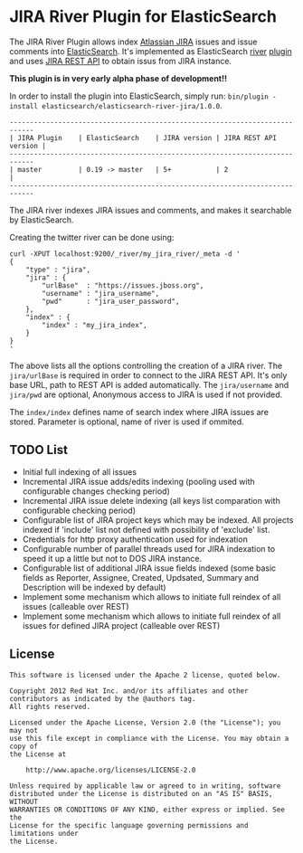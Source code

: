 JIRA River Plugin for ElasticSearch
===================================

The JIRA River Plugin allows index [Atlassian JIRA](http://www.atlassian.com/software/jira) issues and issue comments into [ElasticSearch](http://www.elasticsearch.org). It's implemented as ElasticSearch [river](http://www.elasticsearch.org/guide/reference/river/) [plugin](http://www.elasticsearch.org/guide/reference/modules/plugins.html) and uses [JIRA REST API](https://developer.atlassian.com/display/JIRADEV/JIRA+REST+APIs) to obtain issus from JIRA instance.

**This plugin is in very early alpha phase of development!!**

In order to install the plugin into ElasticSearch, simply run: `bin/plugin -install elasticsearch/elasticsearch-river-jira/1.0.0`.

    ----------------------------------------------------------------------------
    | JIRA Plugin    | ElasticSearch    | JIRA version | JIRA REST API version |
    ----------------------------------------------------------------------------
    | master         | 0.19 -> master   | 5+           | 2                     |
    ----------------------------------------------------------------------------

The JIRA river indexes JIRA issues and comments, and makes it searchable by ElasticSearch.

Creating the twitter river can be done using:

	curl -XPUT localhost:9200/_river/my_jira_river/_meta -d '
	{
	    "type" : "jira",
	    "jira" : {
	        "urlBase"  : "https://issues.jboss.org",
	        "username" : "jira_username",
	        "pwd"      : "jira_user_password",
	    },
	    "index" : {
	        "index" : "my_jira_index",
	    }
	}
	'

The above lists all the options controlling the creation of a JIRA river. 
The `jira/urlBase` is required in order to connect to the JIRA REST API. It's only base URL, path to REST API is added automatically.
The `jira/username` and `jira/pwd` are optional, Anonymous access to JIRA is used if not provided.

The `index/index` defines name of search index where JIRA issues are stored. Parameter is optional, name of river is used if ommited.

TODO List
---------
* Initial full indexing of all issues
* Incremental JIRA issue adds/edits indexing (pooling used with configurable changes checking period)
* Incremental JIRA issue delete indexing (all keys list comparation with configurable checking period)
* Configurable list of JIRA project keys which may be indexed. All projects indexed if 'include' list not defined with possibility of 'exclude' list.
* Credentials for http proxy authentication used for indexation
* Configurable number of parallel threads used for JIRA indexation to speed it up a little but not to DOS JIRA instance.
* Configurable list of additional JIRA issue fields indexed (some basic fields as Reporter, Assignee, Created, Updsated, Summary and Description will be indexed by default)
* Implement some mechanism which allows to initiate full reindex of all issues (calleable over REST)
* Implement some mechanism which allows to initiate full reindex of all issues for defined JIRA project (calleable over REST)


License
-------

    This software is licensed under the Apache 2 license, quoted below.

    Copyright 2012 Red Hat Inc. and/or its affiliates and other contributors as indicated by the @authors tag. 
    All rights reserved.

    Licensed under the Apache License, Version 2.0 (the "License"); you may not
    use this file except in compliance with the License. You may obtain a copy of
    the License at

        http://www.apache.org/licenses/LICENSE-2.0

    Unless required by applicable law or agreed to in writing, software
    distributed under the License is distributed on an "AS IS" BASIS, WITHOUT
    WARRANTIES OR CONDITIONS OF ANY KIND, either express or implied. See the
    License for the specific language governing permissions and limitations under
    the License.
